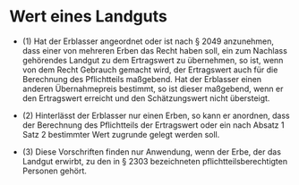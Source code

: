 # Wert eines Landguts

- (1) Hat der Erblasser angeordnet oder ist nach § 2049 anzunehmen, dass einer von mehreren Erben das Recht haben soll, ein zum Nachlass gehörendes Landgut zu dem Ertragswert zu übernehmen, so ist, wenn von dem Recht Gebrauch gemacht wird, der Ertragswert auch für die Berechnung des Pflichtteils maßgebend. Hat der Erblasser einen anderen Übernahmepreis bestimmt, so ist dieser maßgebend, wenn er den Ertragswert erreicht und den Schätzungswert nicht übersteigt.

- (2) Hinterlässt der Erblasser nur einen Erben, so kann er anordnen, dass der Berechnung des Pflichtteils der Ertragswert oder ein nach Absatz 1 Satz 2 bestimmter Wert zugrunde gelegt werden soll.

- (3) Diese Vorschriften finden nur Anwendung, wenn der Erbe, der das Landgut erwirbt, zu den in § 2303 bezeichneten pflichtteilsberechtigten Personen gehört.

